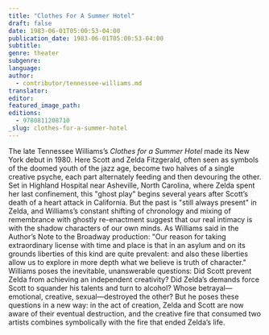 ```yaml
---
title: "Clothes For A Summer Hotel"
draft: false
date: 1983-06-01T05:00:53-04:00
publication_date: 1983-06-01T05:00:53-04:00
subtitle:
genre: theater
subgenre:
language:
author:
  - contributor/tennessee-williams.md
translator:
editor:
featured_image_path:
editions:
  - 9780811208710
_slug: clothes-for-a-summer-hotel
---
```


The late Tennessee Williams’s _Clothes for a Summer Hotel_ made its New York debut in 1980\. Here Scott and Zelda Fitzgerald, often seen as symbols of the doomed youth of the jazz age, become two halves of a single creative psyche, each part alternately feeding and then devouring the other. Set in Highland Hospital near Asheville, North Carolina, where Zelda spent her last confinement, this "ghost play" begins several years after Scott’s death of a heart attack in California. But the past is "still always present" in Zelda, and Williams’s constant shifting of chronology and mixing of remembrance with ghostly re-enactment suggest that our real intimacy is with the shadow characters of our own minds. As Williams said in the Author’s Note to the Broadway production: "Our reason for taking extraordinary license with time and place is that in an asylum and on its grounds liberties of this kind are quite prevalent: and also these liberties allow us to explore in more depth what we believe is truth of character." Williams poses the inevitable, unanswerable questions: Did Scott prevent Zelda from achieving an independent creativity? Did Zelda’s demands force Scott to squander his talents and turn to alcohol? Whose betrayal––emotional, creative, sexual––destroyed the other? But he poses these questions in a new way: in the act of creation, Zelda and Scott are now aware of their eventual destruction, and the creative fire that consumed two artists combines symbolically with the fire that ended Zelda’s life.

